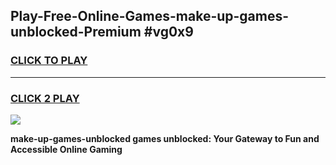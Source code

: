 
## Play-Free-Online-Games-make-up-games-unblocked-Premium #vg0x9
<h3>
<a href="https://premium.freeplayer.one?title=make-up-games-unblocked&ref=8M">CLICK TO PLAY</a></h3>
<hr>

<h3>
<a href="https://premium.freeplayer.one?title=make-up-games-unblocked&ref=8M">CLICK 2 PLAY</a>
  
</h3>

<a href="https://premium.freeplayer.one?title=make-up-games-unblocked&ref=8M"><img src="https://clearcache.store/games.png"></a>


**make-up-games-unblocked games unblocked: Your Gateway to Fun and Accessible Online Gaming**
